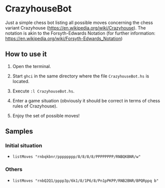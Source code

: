 # CrazyhouseBot

Just a simple chess bot listing all possible moves concerning the chess variant Crazyhouse (<https://en.wikipedia.org/wiki/Crazyhouse>). The notation is akin to the Forsyth-Edwards Notation (for further information: <https://en.wikipedia.org/wiki/Forsyth-Edwards_Notation>)

## How to use it

1. Open the terminal.

2. Start ```ghci``` in the same directory where the file ```CrazyhouseBot.hs``` is located.

3. Execute ```:l CrazyhouseBot.hs```.

4. Enter a game situation (obviously it should be correct in terms of chess rules of Crazyhouse).

5. Enjoy the set of possible moves!

## Samples

### Initial situation

- ```listMoves "rnbqkbnr/pppppppp/8/8/8/8/PPPPPPPP/RNBQKBNR/w"```

### Others

- ```listMoves "rnbQ2Q1/pppp3p/6k1/8/1P6/8/Pn1pPKPP/RNB2BNR/BPQRppq b"```
